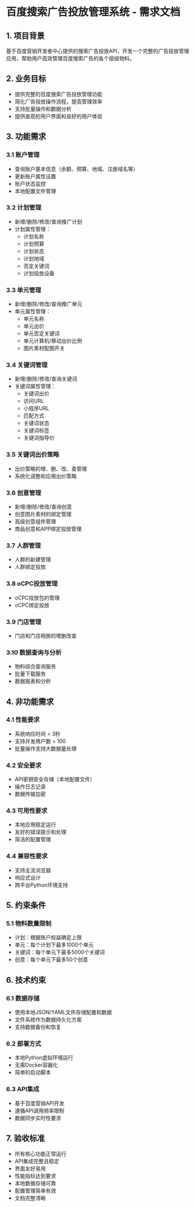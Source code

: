 # 百度搜索广告投放管理系统 - 需求文档

## 1. 项目背景

基于百度营销开发者中心提供的搜索广告投放API，开发一个完整的广告投放管理应用，帮助用户高效管理百度搜索广告的各个层级物料。

## 2. 业务目标

- 提供完整的百度搜索广告投放管理功能
- 简化广告投放操作流程，提高管理效率
- 支持批量操作和数据分析
- 提供直观的用户界面和良好的用户体验

## 3. 功能需求

### 3.1 账户管理
- 查询账户基本信息（余额、预算、地域、注册域名等）
- 更新账户属性设置
- 账户状态监控
- 本地配置文件管理

### 3.2 计划管理
- 新增/删除/修改/查询推广计划
- 计划属性管理：
  - 计划名称
  - 计划预算
  - 计划状态
  - 计划地域
  - 否定关键词
  - 计划投放设备

### 3.3 单元管理
- 新增/删除/修改/查询推广单元
- 单元属性管理：
  - 单元名称
  - 单元出价
  - 单元否定关键词
  - 单元计算机/移动出价比例
  - 图片素材配图开关

### 3.4 关键词管理
- 新增/删除/修改/查询关键词
- 关键词属性管理：
  - 关键词出价
  - 访问URL
  - 小程序URL
  - 匹配方式
  - 关键词状态
  - 关键词标签
  - 关键词指导价

### 3.5 关键词出价策略
- 出价策略的增、删、改、查管理
- 系统化调整和应用出价策略

### 3.6 创意管理
- 新增/删除/修改/查询创意
- 创意图片素材的绑定管理
- 高级创意组件管理
- 商品创意和APP绑定投放管理

### 3.7 人群管理
- 人群的新建管理
- 人群绑定投放

### 3.8 oCPC投放管理
- oCPC投放包的管理
- oCPC绑定投放

### 3.9 门店管理
- 门店和门店相册的增删改查

### 3.10 数据查询与分析
- 物料综合查询服务
- 批量下载服务
- 数据报表和分析

## 4. 非功能需求

### 4.1 性能要求
- 系统响应时间 < 3秒
- 支持并发用户数 > 100
- 批量操作支持大数据量处理

### 4.2 安全要求
- API密钥安全存储（本地配置文件）
- 操作日志记录
- 数据传输加密

### 4.3 可用性要求
- 本地应用稳定运行
- 友好的错误提示和处理
- 简洁的配置管理

### 4.4 兼容性要求
- 支持主流浏览器
- 响应式设计
- 跨平台Python环境支持

## 5. 约束条件

### 5.1 物料数量限制
- 计划：根据账户权益确定上限
- 单元：每个计划下最多1000个单元
- 关键词：每个单元下最多5000个关键词
- 创意：每个单元下最多50个创意

## 6. 技术约束

### 6.1 数据存储
- 使用本地JSON/YAML文件存储配置和数据
- 文件系统作为数据持久化方案
- 支持数据备份和恢复

### 6.2 部署方式
- 本地Python虚拟环境运行
- 无需Docker容器化
- 简单的启动脚本

### 6.3 API集成
- 基于百度营销API开发
- 遵循API调用频率限制
- 数据同步实时性要求

## 7. 验收标准

- 所有核心功能正常运行
- API集成完整且稳定
- 界面友好易用
- 性能指标达到要求
- 本地数据存储可靠
- 配置管理简单有效
- 文档完整清晰